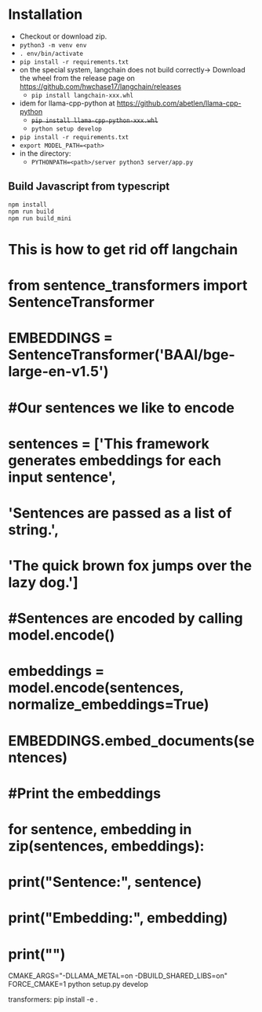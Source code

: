 # Installation

- Checkout or download zip.
- `python3 -m venv env`
- `. env/bin/activate`
- `pip install -r requirements.txt`
- on the special system, langchain does not build correctly-> Download the wheel from the release page on https://github.com/hwchase17/langchain/releases
  - `pip install langchain-xxx.whl`
- idem for llama-cpp-python at https://github.com/abetlen/llama-cpp-python
  - ~~`pip install llama-cpp-python-xxx.whl`~~
  - `python setup develop`
- `pip install -r requirements.txt`
- `export MODEL_PATH=<path>`
- in the directory: 
  - `PYTHONPATH=<path>/server python3 server/app.py` 

## Build Javascript from typescript
```
npm install
npm run build
npm run build_mini
```



# 
# This is how to get rid off langchain
# from sentence_transformers import SentenceTransformer
# EMBEDDINGS = SentenceTransformer('BAAI/bge-large-en-v1.5')
#
# #Our sentences we like to encode
# sentences = ['This framework generates embeddings for each input sentence',
#     'Sentences are passed as a list of string.',
#     'The quick brown fox jumps over the lazy dog.']
#
# #Sentences are encoded by calling model.encode()
# embeddings = model.encode(sentences, normalize_embeddings=True)
# EMBEDDINGS.embed_documents(sentences)
#
# #Print the embeddings
# for sentence, embedding in zip(sentences, embeddings):
#     print("Sentence:", sentence)
#     print("Embedding:", embedding)
#     print("")


CMAKE_ARGS="-DLLAMA_METAL=on -DBUILD_SHARED_LIBS=on" FORCE_CMAKE=1 python setup.py develop

transformers:  pip install -e .
